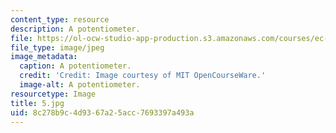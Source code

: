```yaml
---
content_type: resource
description: A potentiometer.
file: https://ol-ocw-studio-app-production.s3.amazonaws.com/courses/ec-s06-practical-electronics-fall-2004/8c278b9c4d9367a25acc7693397a493a_5.jpg
file_type: image/jpeg
image_metadata:
  caption: A potentiometer.
  credit: 'Credit: Image courtesy of MIT OpenCourseWare.'
  image-alt: A potentiometer.
resourcetype: Image
title: 5.jpg
uid: 8c278b9c-4d93-67a2-5acc-7693397a493a
---
```

